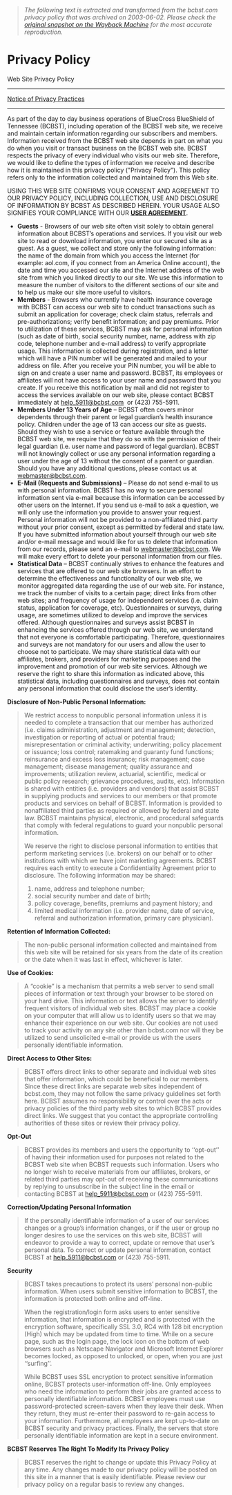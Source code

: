 > *The following text is extracted and transformed from the bcbst.com privacy policy that was archived on 2003-06-02. Please check the [original snapshot on the Wayback Machine](https://web.archive.org/web/20030602105341id_/http%3A//bcbst.com/legal/privacy.shtm) for the most accurate reproduction.*

# Privacy Policy

Web Site Privacy Policy

* * *

[Notice of Privacy Practices](https://web.archive.org/hipaa/general/privacy_notice.pdf)

* * *

As part of the day to day business operations of BlueCross BlueShield of Tennessee (BCBST), including operation of the BCBST web site, we receive and maintain certain information regarding our subscribers and members. Information received from the BCBST web site depends in part on what you do when you visit or transact business on the BCBST web site. BCBST respects the privacy of every individual who visits our web site. Therefore, we would like to define the types of information we receive and describe how it is maintained in this privacy policy ("Privacy Policy"). This policy refers only to the information collected and maintained from this Web site. 

USING THIS WEB SITE CONFIRMS YOUR CONSENT AND AGREEMENT TO OUR PRIVACY POLICY, INCLUDING COLLECTION, USE AND DISCLOSURE OF INFORMATION BY BCBST AS DESCRIBED HEREIN. YOUR USAGE ALSO SIGNIFIES YOUR COMPLIANCE WITH OUR [**USER AGREEMENT**](https://web.archive.org/web/20030602105341id_/http%3A//bcbst.com/legal/user_agrmt.shtm).

  * **Guests** \- Browsers of our web site often visit solely to obtain general information about BCBST’s operations and services. If you visit our web site to read or download information, you enter our secured site as a guest. As a guest, we collect and store only the following information: the name of the domain from which you access the Internet (for example: aol.com, if you connect from an America Online account), the date and time you accessed our site and the Internet address of the web site from which you linked directly to our site. We use this information to measure the number of visitors to the different sections of our site and to help us make our site more useful to visitors.
  * **Members** \- Browsers who currently have health insurance coverage with BCBST can access our web site to conduct transactions such as submit an application for coverage; check claim status, referrals and pre-authorizations; verify benefit information; and pay premiums. Prior to utilization of these services, BCBST may ask for personal information (such as date of birth, social security number, name, address with zip code, telephone number and e-mail address) to verify appropriate usage. This information is collected during registration, and a letter which will have a PIN number will be generated and mailed to your address on file. After you receive your PIN number, you will be able to sign on and create a user name and password. BCBST, its employees or affiliates will not have access to your user name and password that you create. If you receive this notification by mail and did not register to access the services available on our web site, please contact BCBST immediately at [help_5911@bcbst.com](mailto:help_5911@bcbst.com)  or (423) 755-5911.
  * **Members Under 13 Years of Age** – BCBST often covers minor dependents through their parent or legal guardian’s health insurance policy. Children under the age of 13 can access our site as guests. Should they wish to use a service or feature available through the BCBST web site, we require that they do so with the permission of their legal guardian (i.e. user name and password of legal guardian). BCBST will not knowingly collect or use any personal information regarding a user under the age of 13 without the consent of a parent or guardian. Should you have any additional questions, please contact us at [webmaster@bcbst.com](mailto:webmaster@bcbst.com). 
  * **E-Mail (Requests and Submissions)** – Please do not send e-mail to us with personal information. BCBST has no way to secure personal information sent via e-mail because this information can be accessed by other users on the Internet. If you send us e-mail to ask a question, we will only use the information you provide to answer your request. Personal information will not be provided to a non-affiliated third party without your prior consent, except as permitted by federal and state law. If you have submitted information about yourself through our web site and/or e-mail message and would like for us to delete that information from our records, please send an e-mail to [webmaster@bcbst.com](mailto:webmaster@bcbst.com). We will make every effort to delete your personal information from our files.
  * **Statistical Data** – BCBST continually strives to enhance the features and services that are offered to our web site browsers. In an effort to determine the effectiveness and functionality of our web site, we monitor aggregated data regarding the use of our web site. For instance, we track the number of visits to a certain page; direct links from other web sites; and frequency of usage for independent services (i.e. claim status, application for coverage, etc). Questionnaires or surveys, during usage, are sometimes utilized to develop and improve the services offered. Although questionnaires and surveys assist BCBST in enhancing the services offered through our web site, we understand that not everyone is comfortable participating. Therefore, questionnaires and surveys are not mandatory for our users and allow the user to choose not to participate. We may share statistical data with our affiliates, brokers, and providers for marketing purposes and the improvement and promotion of our web site services. Although we reserve the right to share this information as indicated above, this statistical data, including questionnaires and surveys, does not contain any personal information that could disclose the user’s identity. 



**Disclosure of Non-Public Personal Information:**

> We restrict access to nonpublic personal information unless it is needed to complete a transaction that our member has authorized (i.e. claims administration, adjustment and management; detection, investigation or reporting of actual or potential fraud; misrepresentation or criminal activity; underwriting; policy placement or issuance; loss control; ratemaking and guaranty fund functions; reinsurance and excess loss insurance; risk management; case management; disease management; quality assurance and improvements; utilization review, actuarial, scientific, medical or public policy research; grievance procedures, audits, etc). Information is shared with entities (i.e. providers and vendors) that assist BCBST in supplying products and services to our members or that promote products and services on behalf of BCBST. Information is provided to nonaffiliated third parties as required or allowed by federal and state law. BCBST maintains physical, electronic, and procedural safeguards that comply with federal regulations to guard your nonpublic personal information.
> 
> We reserve the right to disclose personal information to entities that perform marketing services (i.e. brokers) on our behalf or to other institutions with which we have joint marketing agreements. BCBST requires each entity to execute a Confidentiality Agreement prior to disclosure. The following information may be shared:
> 
>   1. name, address and telephone number;
>   2. social security number and date of birth;
>   3. policy coverage, benefits, premiums and payment history; and
>   4. limited medical information (i.e. provider name, date of service, referral and authorization information, primary care physician).
> 


**Retention of Information Collected:**

> The non-public personal information collected and maintained from this web site will be retained for six years from the date of its creation or the date when it was last in effect, whichever is later.

**Use of Cookies:**

> A “cookie” is a mechanism that permits a web server to send small pieces of information or text through your browser to be stored on your hard drive. This information or text allows the server to identify frequent visitors of individual web sites. BCBST may place a cookie on your computer that will allow us to identify users so that we may enhance their experience on our web site. Our cookies are not used to track your activity on any site other than bcbst.com nor will they be utilized to send unsolicited e-mail or provide us with the users personally identifiable information.

**Direct Access to Other Sites:**

> BCBST offers direct links to other separate and individual web sites that offer information, which could be beneficial to our members. Since these direct links are separate web sites independent of bcbst.com, they may not follow the same privacy guidelines set forth here. BCBST assumes no responsibility or control over the acts or privacy policies of the third party web sites to which BCBST provides direct links. We suggest that you contact the appropriate controlling authorities of these sites or review their privacy policy.

**Opt-Out**

> BCBST provides its members and users the opportunity to ‘‘opt-out’’ of having their information used for purposes not related to the BCBST web site when BCBST requests such information. Users who no longer wish to receive materials from our affiliates, brokers, or related third parties may opt-out of receiving these communications by replying to unsubscribe in the subject line in the email or contacting BCBST at [help_5911@bcbst.com](mailto:help_5911@bcbst.com) or (423) 755-5911. 

**Correction/Updating Personal Information**

> If the personally identifiable information of a user of our services changes or a group’s information changes, or if the user or group no longer desires to use the services on this web site, BCBST will endeavor to provide a way to correct, update or remove that user’s personal data. To correct or update personal information, contact BCBST at [help_5911@bcbst.com](mailto:help_5911@bcbst.com) or (423) 755-5911.

**Security**

> BCBST takes precautions to protect its users’ personal non-public information. When users submit sensitive information to BCBST, the information is protected both online and off-line.
> 
> When the registration/login form asks users to enter sensitive information, that information is encrypted and is protected with the encryption software, specifically SSL 3.0, RC4 with 128 bit encryption (High) which may be updated from time to time. While on a secure page, such as the login page, the lock icon on the bottom of web browsers such as Netscape Navigator and Microsoft Internet Explorer becomes locked, as opposed to unlocked, or open, when you are just ‘‘surfing’’.
> 
> While BCBST uses SSL encryption to protect sensitive information online, BCBST protects user-information off-line. Only employees who need the information to perform their jobs are granted access to personally identifiable information. BCBST employees must use password-protected screen-savers when they leave their desk. When they return, they must re-enter their password to re-gain access to your information. Furthermore, all employees are kept up-to-date on BCBST security and privacy practices. Finally, the servers that store personally identifiable information are kept in a secure environment. 

**BCBST Reserves The Right To Modify Its Privacy Policy**

> BCBST reserves the right to change or update this Privacy Policy at any time. Any changes made to our privacy policy will be posted on this site in a manner that is easily identifiable. Please review our privacy policy on a regular basis to review any changes. 

  

